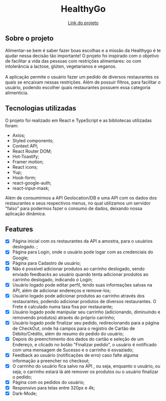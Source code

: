 <!-- PROJECT LOGO -->
<br />
<div align="center">

<h1 align="center">HealthyGo</h1>

  <p align="center">

  </p>
  <a href="https://healthygo.vercel.app/home/">
Link do projeto</a>
</div>

<!-- ABOUT THE PROJECT -->

## Sobre o projeto

Alimentar-se bem é saber fazer boas escolhas e a missão da Healthygo é te ajudar nessa decisão tão importante!
O projeto foi inspirado com o objetivo de facilitar a vida das pessoas com restrições alimentares: os com intolerância a lactose, glúten, vegetarianos e veganos.  
<br/>
A aplicação permite o usuário fazer um pedido de diversos restaurantes os quais se encaixam nessas restrições. Além de possuir filtros, para facilitar o usuário, podendo escolher quais restaurantes possuem essa categoria alimentícia.
<br/>

## Tecnologias utilizadas

O projeto foi realizado em React e TypeScript e as bibliotecas utilizadas foram:

- Axios;
- Styled components;
- Context API;
- React Router DOM;
- Hot-Toastify;
- Framer motion;
- React icons;
- Yup;
- Hook-form;
- react-google-auth;
- react-input-mask;

Além de consumirmos a API Geolocation/DB e uma API com os dados dos restaurantes e seus respectivos menus, no qual utilizamos um servidor "falso" para podermos fazer o consumo de dados, deixando nossa aplicação dinâmica.

<!-- ## Usabilidade -->
<!-- Colocar um GIF Aquii -->
<!-- <div align="center">
</div> -->

<!-- ROADMAP -->

## Features

- [x] Página inicial com os restaurantes da API a amostra, para o usuários deslogado. ;
- [x] Página para Login, onde o usuário pode logar com as credenciais do Google;
- [x] Página para Cadastro de usuário;
- [x] Não é possível adicionar produtos ao carrinho deslogado, sendo enviado feedbacks ao usuário quando tenta adicionar produtos ao carrinho deslogado, indicando o Login;
- [x] Usuário logado pode editar perfil, tendo suas informações salvas na API, além de adicionar endereços e remove-los;
- [x] Usuário logado pode adicionar produtos ao carrinho através dos restaurantes, podendo adicionar produtos de diversos restaurantes. O Frete é calculado numa taxa fixa por restaurante;
- [x] Usuário logado pode manipular seu carrinho (adicionando, diminuindo e removendo produtos) através do próprio carrinho;
- [x] Usuário logado pode finalizar seu pedido, redirecionando para a página de CheckOut, onde há campos para o registro de Cartão de Débito/Crédito, além do resumo do pedido do usuário;
- [x] Depois do preenchimento dos dados do cartão e seleção de um Endereço, e clicado no botão "Finalizar pedido", o usuário é notificado com uma mensagem de Sucesso e o carrinho é esvaziado;
- [x] Feedback ao usuário (notificações de erro) caso falte alguma informação a preencher no checkout;
- [x] O carrinho do usuário fica salvo na API , ou seja, enquanto o usuário, ou seja, o carrinho estará lá até remover os produtos ou o usuário finalizar o pedido;
- [x] Página com os pedidos do usuário;
- [x] Responsivo para telas entre 320px e 4k;
- [x] Dark-Mode;
